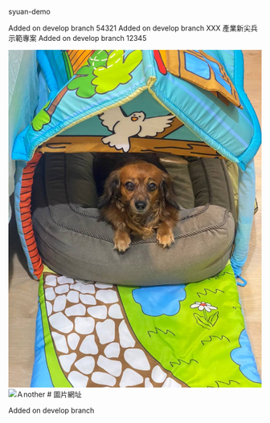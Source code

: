 syuan-demo

Added on develop branch 54321
Added on develop branch XXX
產業新尖兵 示範專案
Added on develop branch 12345


![Dog](./popo.jpg)
![Ａnother]() # 圖片網址

Added on develop branch